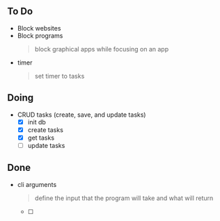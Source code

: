 ## To Do

- Block websites
- Block programs
    > block graphical apps while focusing on an app
- timer
    > set timer to tasks 

## Doing

- CRUD tasks (create, save, and update tasks)
    * [x] init db
    * [x] create tasks 
    * [x] get tasks 
    * [ ] update tasks

## Done

- cli arguments
    > define the input that the program will take and what will return
    * [ ] 
